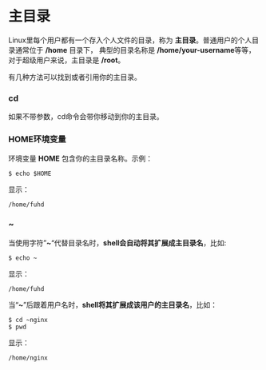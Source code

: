 主目录
=======================================================
Linux里每个用户都有一个存入个人文件的目录，称为 **主目录**。普通用户的个人目录通常位于 **/home** 目录下，
典型的目录名称是 **/home/your-username**等等，对于超级用户来说，主目录是 **/root**。

有几种方法可以找到或者引用你的主目录。

### cd
如果不带参数，cd命令会带你移动到你的主目录。

### HOME环境变量
环境变量 **HOME** 包含你的主目录名称。示例： 
```shell
$ echo $HOME 
```
显示：
```
/home/fuhd
``` 

### ~
当使用字符”**~**“代替目录名时，**shell会自动将其扩展成主目录名**，比如:
```shell 
$ echo ~
```
显示：
```
/home/fuhd
```
当“**~**”后跟着用户名时，**shell将其扩展成该用户的主目录名**，比如：
```shell
$ cd ~nginx
$ pwd
```
显示：
```
/home/nginx
```
